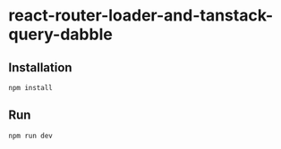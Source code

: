 # react-router-loader-and-tanstack-query-dabble

## Installation

```
npm install
```

## Run

```
npm run dev
```
